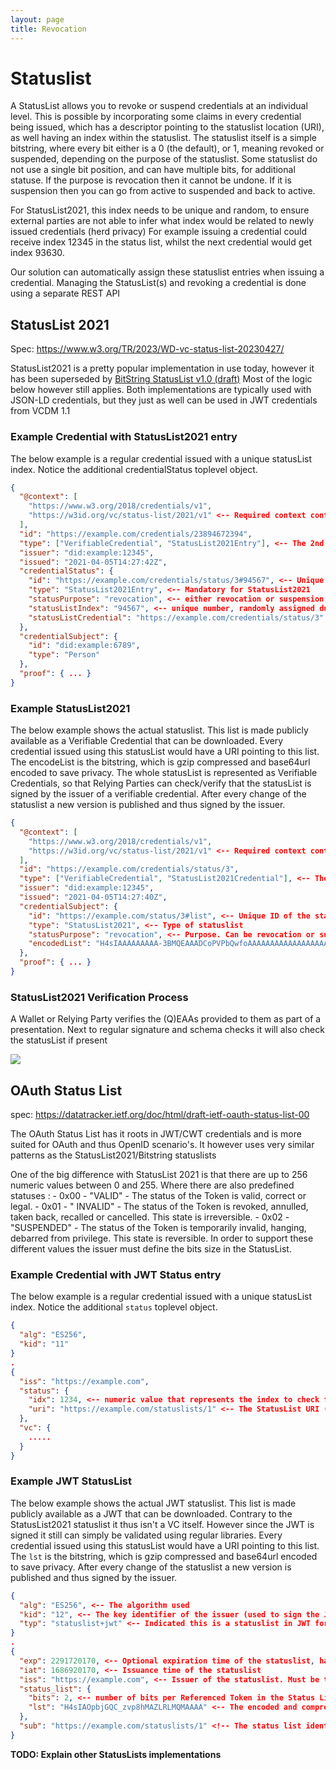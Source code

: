 ```yaml
---
layout: page
title: Revocation
---
```

# Statuslist

A StatusList allows you to revoke or suspend credentials at an individual level. This is possible by incorporating some
claims in every credential being issued, which has a descriptor pointing to the statuslist location (URI), as well
having an index within the statuslist. The statuslist itself is a simple bitstring, where every bit either is a 0 (the
default), or 1, meaning revoked or suspended, depending on the purpose of the statuslist. Some statuslist do not use a
single bit position, and can have multiple bits, for additional statuse.
If the purpose is revocation then it cannot be undone. If it is suspension then you can go from active to suspended and
back to active.

For StatusList2021, this index needs to be unique and random, to ensure external parties are not able to infer what
index would be related to newly issued credentials (herd privacy)
For example issuing a credential could receive index 12345 in the status list, whilst the next credential would get
index 93630.

Our solution can automatically assign these statuslist entries when issuing a credential. Managing the StatusList(s) and
revoking a credential is done using a separate REST API

## StatusList 2021
Spec: https://www.w3.org/TR/2023/WD-vc-status-list-20230427/

StatusList2021 is a pretty popular implementation in use today, however it has been superseded
by [BitString StatusList v1.0 (draft)](https://www.w3.org/TR/vc-bitstring-status-list/)
Most of the logic below however still applies. Both implementations are typically used with JSON-LD credentials, but
they just as well can be used in JWT credentials from VCDM 1.1

### Example Credential with StatusList2021 entry

The below example is a regular credential issued with a unique statusList index. Notice the additional credentialStatus
toplevel object.

```json
{
  "@context": [
    "https://www.w3.org/2018/credentials/v1",
    "https://w3id.org/vc/status-list/2021/v1" <-- Required context containing the statuslist terms
  ],
  "id": "https://example.com/credentials/23894672394",
  "type": ["VerifiableCredential", "StatusList2021Entry"], <-- The 2nd type indicates this VC has a credentialStatus
  "issuer": "did:example:12345",
  "issued": "2021-04-05T14:27:42Z",
  "credentialStatus": {
    "id": "https://example.com/credentials/status/3#94567", <-- Unique ID containing the link to the statusListCredential with a fragment pointing to the index
    "type": "StatusList2021Entry", <-- Mandatory for StatusList2021
    "statusPurpose": "revocation", <-- either revocation or suspension, depending on statuslist purpose
    "statusListIndex": "94567", <-- unique number, randomly assigned during issuance
    "statusListCredential": "https://example.com/credentials/status/3" <-- Unique URL for the statusList
  },
  "credentialSubject": {
    "id": "did:example:6789",
    "type": "Person"
  },
  "proof": { ... }
}
```

### Example StatusList2021

The below example shows the actual statuslist. This list is made publicly available as a Verifiable Credential that can
be downloaded. Every credential issued using this statusList would have a URI pointing to this list.
The encodeList is the bitstring, which is gzip compressed and base64url encoded to save privacy.
The whole statusList is represented as Verifiable Credentials, so that Relying Parties can check/verify that the
statusList is signed by the issuer of a verifiable credential.
After every change of the statuslist a new version is published and thus signed by the issuer.
```json
{
  "@context": [
    "https://www.w3.org/2018/credentials/v1",
    "https://w3id.org/vc/status-list/2021/v1" <-- Required context containing the statuslist terms
  ],
  "id": "https://example.com/credentials/status/3",
  "type": ["VerifiableCredential", "StatusList2021Credential"], <-- The 2nd type indicates this is a status list 2021
  "issuer": "did:example:12345",
  "issued": "2021-04-05T14:27:40Z",
  "credentialSubject": {
    "id": "https://example.com/status/3#list", <-- Unique ID of the statuslist, the list fragment is mandatory
    "type": "StatusList2021", <-- Type of statuslist
    "statusPurpose": "revocation", <-- Purpose. Can be revocation or suspension
    "encodedList": "H4sIAAAAAAAAA-3BMQEAAADCoPVPbQwfoAAAAAAAAAAAAAAAAAAAAIC3AYbSVKsAQAAA" <-- The encoded and compressed statusList
  },
  "proof": { ... }
}
```

### StatusList2021 Verification Process

A Wallet or Relying Party verifies the (Q)EAAs provided to them as part of a presentation. Next to regular signature and
schema checks it will also check the statusList if present

![](../assets/StatusList2021-verification.svg)


## OAuth Status List
spec: https://datatracker.ietf.org/doc/html/draft-ietf-oauth-status-list-00

The OAuth Status List has it roots in JWT/CWT credentials and is more suited for OAuth and thus OpenID scenario's. It
however uses very similar patterns as the StatusList2021/Bitstring statuslists

One of the big difference with StatusList 2021 is that there are up to 256 numeric values between 0 and 255. Where there
are also predefined statuses : - 0x00 - "VALID" - The status of the Token is valid, correct or legal. - 0x01 - "
INVALID" - The status of the Token is revoked, annulled, taken back, recalled or cancelled. This state is
irreversible. - 0x02 - "SUSPENDED" - The status of the Token is temporarily invalid, hanging, debarred from privilege.
This state is reversible. In order to support these different values the issuer must define the bits size in the StatusList.

### Example Credential with JWT Status entry

The below example is a regular credential issued with a unique statusList index. Notice the additional `status`
toplevel object.

```json
{
  "alg": "ES256",
  "kid": "11"
}
.
{
  "iss": "https://example.com",
  "status": {
    "idx": 1234, <-- numeric value that represents the index to check for status information in the Status List
    "uri": "https://example.com/statuslists/1" <-- The StatusList URI (it can be downloaded at this location)
  },
  "vc": {
    .....
  }
}
```

### Example JWT StatusList

The below example shows the actual JWT statuslist. This list is made publicly available as a JWT that can
be downloaded. Contrary to the StatusList2021 statuslist it thus isn't a VC itself. However since the JWT is signed it still can simply be validated using regular libraries.
Every credential issued using this statusList would have a URI pointing to this list.
The `lst` is the bitstring, which is gzip compressed and base64url encoded to save privacy.
After every change of the statuslist a new version is published and thus signed by the issuer.
```json
{
  "alg": "ES256", <-- The algorithm used
  "kid": "12", <-- The key identifier of the issuer (used to sign the JWT)
  "typ": "statuslist+jwt" <-- Indicated this is a statuslist in JWT format 
}
.
{
  "exp": 2291720170, <-- Optional expiration time of the statuslist, handy for cache evictions for instance
  "iat": 1686920170, <-- Issuance time of the statuslist
  "iss": "https://example.com", <-- Issuer of the statuslist. Must be the same as the `iss` value of the JWT VC
  "status_list": {
    "bits": 2, <-- number of bits per Referenced Token in the Status List ("lst", which is 1, 2, 4 or 8)
    "lst": "H4sIAOpbjGQC_zvp8hMAZLRLMQMAAAA" <-- The encoded and compressed statusList
  },
  "sub": "https://example.com/statuslists/1" <!-- The status list identifier itself. Must match the `uri` value in the `status` object of the JWT VC
}
```



**TODO: Explain other StatusLists implementations**
